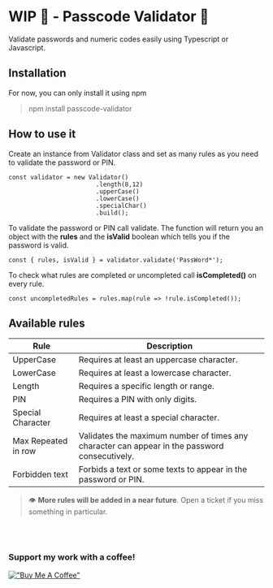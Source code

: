 # WIP 🚧 - Passcode Validator 🔐
 Validate passwords and numeric codes easily using Typescript or Javascript.

## Installation
For now, you can only install it using npm
>npm install passcode-validator

## How to use it
Create an instance from Validator class and set as many rules as you need to validate the password or PIN.

    const validator = new Validator()
                            .length(8,12)
                            .upperCase()
                            .lowerCase()
                            .specialChar()
                            .build();

To validate the password or PIN call validate. The function will return you an object with the **rules** and the **isValid** boolean which tells you if the password is valid.

    const { rules, isValid } = validator.validate('PassWord*');

To check what rules are completed or uncompleted call **isCompleted()** on every rule.

    const uncompletedRules = rules.map(rule => !rule.isCompleted());

## Available rules

| Rule                | Description                                                                                   |
|---------------------|-----------------------------------------------------------------------------------------------|
| UpperCase           | Requires at least an uppercase character.                                                     |
| LowerCase           | Requires at least a lowercase character.                                                      |
| Length              | Requires a specific length or range.                                                          |
| PIN                 | Requires a PIN with only digits.                                                              |
| Special Character   | Requires at least a special character.                                                        |
| Max Repeated in row | Validates the maximum number of times any character can appear in the password consecutively. |
| Forbidden text      | Forbids a text or some texts to appear in the password or PIN.                                |

> 👁 **More rules will be added in a near future**. Open a ticket if you miss something in particular.

<br/><br/>

### Support my work with a coffee!

[!["Buy Me A Coffee"](https://www.buymeacoffee.com/assets/img/custom_images/orange_img.png)](https://www.buymeacoffee.com/agestaun)

